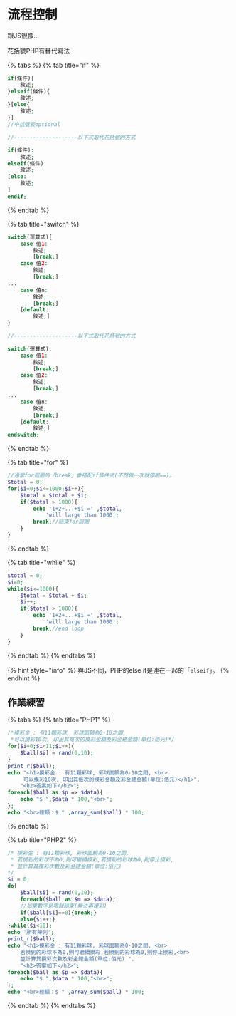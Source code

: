 # 流程控制

跟JS很像..

花括號PHP有替代寫法

{% tabs %}
{% tab title="if" %}
```php
if(條件){
    敘述;
}elseif(條件){
    敘述;
}[else{
    敘述;
}]
//中括號表optional

//--------------------以下式取代花括號的方式

if(條件):
    敘述;
elseif(條件):
    敘述;
[else:
    敘述;
]
endif;
```
{% endtab %}

{% tab title="switch" %}
```php
switch(運算式){
    case 值1:
        敘述;
        [break;]
    case 值2:
        敘述;
        [break;]
...
    case 值n:
        敘述;
        [break;]
    [default:
        敘述;]
}

//--------------------以下式取代花括號的方式

switch(運算式):
    case 值1:
        敘述;
        [break;]
    case 值2:
        敘述;
        [break;]
...
    case 值n:
        敘述;
        [break;]
    [default:
        敘述;]
endswitch;
```
{% endtab %}

{% tab title="for" %}
```php
//通常for迴圈的「break」會搭配if條件式(不然做一次就停啦==)。
$total = 0;
for($i=0;$i<=1000;$i++){
	$total = $total + $i;
	if($total > 1000){
		echo '1+2+...+$i =' ,$total,
			'will large than 1000';
		break;//結束for迴圈
	}
}
```
{% endtab %}

{% tab title="while" %}
```php
$total = 0;
$i=0;
while($i<=1000){
	$total = $total + $i;
	$i++;
	if($total > 1000){
		echo '1+2+...+$i =' ,$total,
			'will large than 1000';
		break;//end loop
	}
}
```
{% endtab %}
{% endtabs %}

{% hint style="info" %}
與JS不同，PHP的else if是連在一起的「`elseif`」。
{% endhint %}

## 作業練習

{% tabs %}
{% tab title="PHP1" %}
```php
/*摸彩金 : 有11顆彩球, 彩球面額為0-10之間, 
 *可以摸彩10次, 印出其每次的摸彩金額及彩金總金額(單位:佰元)*/
for($i=0;$i<11;$i++){
	$ball[$i] = rand(0,10);
}
print_r($ball);
echo "<h1>摸彩金 : 有11顆彩球, 彩球面額為0-10之間, <br>
	 可以摸彩10次, 印出其每次的摸彩金額及彩金總金額(單位:佰元)</h1>".
 	"<h2>答案如下</h2>";
foreach($ball as $p => $data){
	echo "$ ",$data * 100,"<br>";
};
echo "<br>總額：$ " ,array_sum($ball) * 100;
```
{% endtab %}

{% tab title="PHP2" %}
```php
/* 摸彩金 : 有11顆彩球, 彩球面額為0-10之間, 
 * 若摸到的彩球不為0,則可繼續摸彩,若摸到的彩球為0,則停止摸彩,
 * 並計算其摸彩次數及彩金總金額(單位:佰元) 
*/
$i = 0;
do{
	$ball[$i] = rand(0,10);
	foreach($ball as $m => $data);
	//如果數字是零就結束(無法再摸彩)
	if($ball[$i]==0){break;}
	else{$i++;}
}while($i<10);
echo '所有陣列';
print_r($ball);
echo "<h1>摸彩金 : 有11顆彩球, 彩球面額為0-10之間, <br>
 	若摸到的彩球不為0,則可繼續摸彩,若摸到的彩球為0,則停止摸彩,<br>
 	並計算其摸彩次數及彩金總金額(單位:佰元) ".
	"<h2>答案如下</h2>";
foreach($ball as $p => $data){
	echo "$ ",$data * 100,"<br>";
};
echo "<br>總額：$ " ,array_sum($ball) * 100;
```
{% endtab %}
{% endtabs %}

